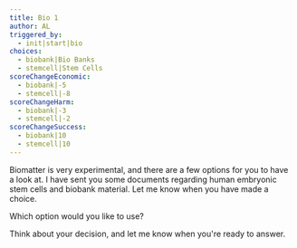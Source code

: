 ```yaml
---
title: Bio 1
author: AL
triggered_by:
  - init|start|bio
choices:
  - biobank|Bio Banks
  - stemcell|Stem Cells
scoreChangeEconomic:
  - biobank|-5
  - stemcell|-8
scoreChangeHarm:
  - biobank|-3
  - stemcell|-2
scoreChangeSuccess:
  - biobank|10
  - stemcell|10
---
```


Biomatter is very experimental, and there are a few options for you to have a look at. I have sent you some documents regarding human embryonic stem cells and biobank material. Let me know when you have made a choice.

Which option would you like to use?

Think about your decision, and let me know when you're ready to answer.
